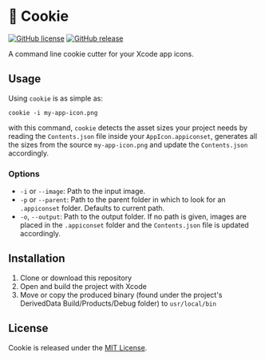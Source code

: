 # 🍪 Cookie 

[![GitHub license](https://img.shields.io/badge/license-MIT-lightgrey.svg)](https://raw.githubusercontent.com/jeanetienne/Cookie/master/LICENSE.md) [![GitHub release](https://img.shields.io/github/release/jeanetienne/Cookie.svg)](https://github.com/jeanetienne/Cookie/releases)

A command line cookie cutter for your Xcode app icons.

## Usage

Using `cookie` is as simple as:

```
cookie -i my-app-icon.png 
```

with this command, `cookie` detects the asset sizes your project needs by reading the `Contents.json` file inside your `AppIcon.appiconset`, generates all the sizes from the source `my-app-icon.png` and update the `Contents.json` accordingly.

### Options

- `-i` or `--image`: Path to the input image.
- `-p` or `--parent`: Path to the parent folder in which to look for an `.appiconset` folder. Defaults to current path.
- `-o`, `--output`: Path to the output folder. If no path is given, images are placed in the `.appiconset` folder and the `Contents.json` file is updated accordingly.

## Installation

1. Clone or download this repository
2. Open and build the project with Xcode
3. Move or copy the produced binary (found under the project's DerivedData Build/Products/Debug folder) to `usr/local/bin`

## License

Cookie is released under the [MIT License](https://raw.githubusercontent.com/jeanetienne/Cookie/master/LICENSE.md).
